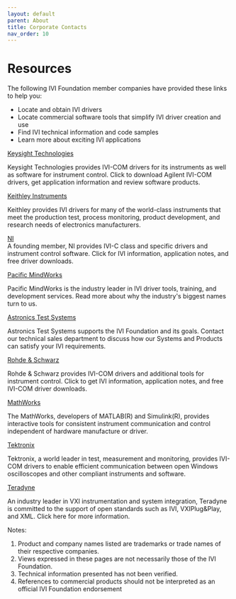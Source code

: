 ```yaml
---
layout: default
parent: About
title: Corporate Contacts
nav_order: 10
---
```


# Resources

The following IVI Foundation member companies have provided these links
to help you:

- Locate and obtain IVI drivers
- Locate commercial software tools that simplify IVI driver creation
  and use
- Find IVI technical information and code samples
- Learn more about exciting IVI applications

[Keysight Technologies](https://www.keysight.com/)  

Keysight Technologies provides IVI-COM drivers for its instruments as
well as software for instrument control. Click to download Agilent
IVI-COM drivers, get application information and review software
products.


[Keithley Instruments](https://www.keithley.com/)  

Keithley provides IVI drivers for many of the world-class instruments
that meet the production test, process monitoring, product development,
and research needs of electronics manufacturers.

[NI](https://www.ni.com/ivi/)  
A founding member, NI provides IVI-C class and
specific drivers and instrument control software. Click for IVI
information, application notes, and free driver downloads.

[Pacific MindWorks](https://www.pacificmindworks.com/)  

Pacific MindWorks is the industry leader in IVI driver tools, training,
and development services. Read more about why the industry's biggest
names turn to us.

[Astronics Test Systems](https://www.astronics.com/subsidiary?subsidiaryItem=astronics%20test%20systems)  

Astronics Test Systems supports the IVI Foundation and its goals.
Contact our technical sales department to discuss how our Systems and
Products can satisfy your IVI requirements.

[Rohde & Schwarz](https://www.rohde-schwarz.com/drivers/overview.html)  

Rohde & Schwarz provides IVI-COM drivers and additional tools for
instrument control. Click to get IVI information, application notes, and
free IVI-COM driver downloads.

[MathWorks](https://www.mathworks.com/products/instrument/)  

The MathWorks, developers of MATLAB(R) and Simulink(R), provides
interactive tools for consistent instrument communication and control
independent of hardware manufacture or driver.

[Tektronix](https://www.tek.com/oscilloscopes)  

Tektronix, a world leader in test, measurement and monitoring, provides
IVI-COM drivers to enable efficient communication between open Windows
oscilloscopes and other compliant instruments and software.

[Teradyne](https://www.teradyne.com/defense-aerospace/)  

An industry leader in VXI instrumentation and system integration,
Teradyne is committed to the support of open standards such as IVI,
VXIPlug\&Play, and XML. Click here for more information.

Notes:

1. Product and company names listed are trademarks or trade names of
    their respective companies.
1. Views expressed in these pages are not necessarily those of the IVI
    Foundation.
1. Technical information presented has not been verified.
1. References to commercial products should not be interpreted as an
    official IVI Foundation endorsement

